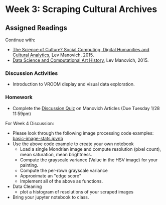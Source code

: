 # Week 3: Scraping Cultural Archives

## Assigned Readings

Continue with:

* [The Science of Culture? Social Computing, Digital Humanities and Cultural Analytics](http://manovich.net/content/04-projects/088-cultural-analytics-social-computing/cultural_analytics_article_final.pdf), Lev Manovich, 2015. 
* [Data Science and Computational Art History](http://manovich.net/content/04-projects/087-data-science/manovich_digital_art_history.pdf), Lev Manovich, 2015.

### Discussion Activities

* Introduction to VROOM display and visual data exploration.

### Homework

* Complete the [Discussion Quiz](https://github.com/roberttwomey/DSC180A-Quantifying-Style/blob/master/02-Cultural_Analytics.md#discussion-questions) on Manovich Articles (Due Tuesday 1/28 11:59pm)

For Week 4 Discussion: 
* Please look through the following image processing code examples: [basic-image-stats.ipynb](basic-image-stats.ipynb)
* Use the above code example to create your own notebook
  * Load a single Mondrian image and compute resolution (pixel count), mean saturation, mean brightness.
  * Compute the grayscale variance (Value in the HSV image) for your painting. 
  * Compute the per-rown grayscale variance
  * Approximate an "edge score"
  * Implement all of the above as functions.
* Data Cleaning
  * plot a histogram of resolutions of your scraped images
* Bring your jupyter notebook to class.
